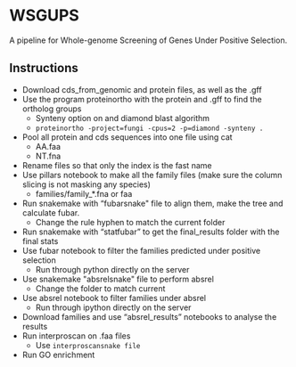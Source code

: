 # WSGUPS
A pipeline for Whole-genome Screening of Genes Under Positive Selection.
## Instructions
* Download cds_from_genomic and protein files, as well as the .gff
* Use the program proteinortho with the protein and .gff to find the ortholog groups
    * Synteny option on and diamond blast algorithm
    * `proteinortho -project=fungi -cpus=2 -p=diamond -synteny .`
* Pool all protein and cds sequences into one file using cat 
    * AA.faa
    * NT.fna
* Rename files so that only the index is the fast name
* Use pillars notebook to make all the family files (make sure the column slicing is not masking any species)
    * families/family_*.fna or faa 
* Run snakemake with “fubarsnake" file to align them, make the tree and calculate fubar.
    * Change the rule hyphen to match the current folder
* Run snakemake with “statfubar” to get the final_results folder with the final stats
* Use fubar notebook to filter the families predicted under positive selection
    * Run through python directly on the server
* Use snakemake "absrelsnake" file to perform absrel
    * Change the folder to match current
* Use absrel notebook to filter families under absrel
    * Run through ipython directly on the server
* Download families and use “absrel_results” notebooks to analyse the results
* Run interproscan on .faa files
    * Use `interproscansnake file`
* Run GO enrichment



